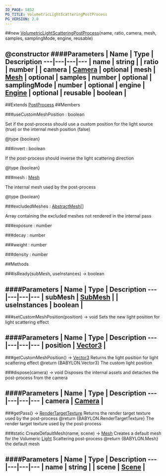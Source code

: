 ```yaml
---
ID_PAGE: 5852
PG_TITLE: VolumetricLightScatteringPostProcess
PG_VERSION: 2.0
---
```

##new [VolumetricLightScatteringPostProcess](page.php?p=5852)(name, ratio, camera, mesh, samples, samplingMode, engine, reusable)

@constructor
####Parameters
 | Name | Type | Description
---|---|---|---
 | name | string | 
 | ratio | number | 
 | camera | [Camera](page.php?p=5702) | 
optional | mesh | [Mesh](page.php?p=5722) | 
optional | samples | number | 
optional | samplingMode | number | 
optional | engine | [Engine](page.php?p=5700) | 
optional | reusable | boolean | 
---

##Extends [PostProcess](page.php?p=5841)
##Members

###useCustomMeshPosition : boolean


Set if the post-process should use a custom position for the light source (true) or the internal mesh position (false)

@type {boolean}

###invert : boolean


If the post-process should inverse the light scattering direction

@type {boolean}

###mesh : [Mesh](page.php?p=5722)


The internal mesh used by the post-process

@type {boolean}

###excludedMeshes : [AbstractMesh](page.php?p=5720)[]


Array containing the excluded meshes not rendered in the internal pass

###exposure : number


###decay : number


###weight : number


###density : number




##Methods

###isReady(subMesh, useInstances) &rarr; boolean

####Parameters
 | Name | Type | Description
---|---|---|---
 | subMesh | [SubMesh](page.php?p=5834) | 
 | useInstances | boolean | 
---

###setCustomMeshPosition(position) &rarr; void
Sets the new light position for light scattering effect

####Parameters
 | Name | Type | Description
---|---|---|---
 | position | [Vector3](page.php?p=5808) | 
---

###getCustomMeshPosition() &rarr; [Vector3](page.php?p=5808)
Returns the light position for light scattering effect
@return {BABYLON.Vector3} The custom light position


###dispose(camera) &rarr; void
Disposes the internal assets and detaches the post-process from the camera

####Parameters
 | Name | Type | Description
---|---|---|---
 | camera | [Camera](page.php?p=5702) | 
---

###getPass() &rarr; [RenderTargetTexture](page.php?p=5793)
Returns the render target texture used by the post-process
@return {BABYLON.RenderTargetTexture} The render target texture used by the post-process


###static CreateDefaultMesh(name, scene) &rarr; [Mesh](page.php?p=5722)
Creates a default mesh for the Volumeric [Light](page.php?p=5715) Scattering post-process
@return {BABYLON.Mesh} the default mesh

####Parameters
 | Name | Type | Description
---|---|---|---
 | name | string | 
 | scene | [Scene](page.php?p=5725) | 
---
